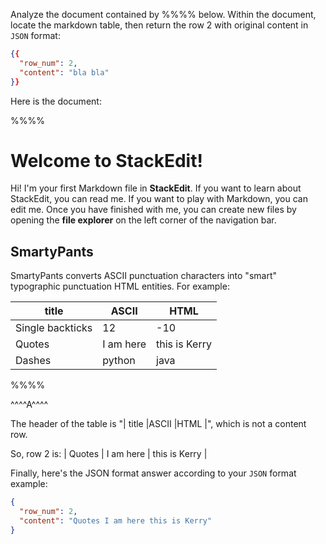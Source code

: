 Analyze the document contained by %%%% below. Within the document, locate the markdown table, then return the row 2 with original content in `JSON` format:
```json
{{
  "row_num": 2,
  "content": "bla bla"
}}
```

Here is the document:

%%%%
# Welcome to StackEdit!

Hi! I'm your first Markdown file in **StackEdit**. If you want to learn about StackEdit, you can read me. If you want to play with Markdown, you can edit me. Once you have finished with me, you can create new files by opening the **file explorer** on the left corner of the navigation bar.

## SmartyPants

SmartyPants converts ASCII punctuation characters into "smart" typographic punctuation HTML entities. For example:

|        title        |ASCII                          |HTML                         |
|----------------|-------------------------------|-----------------------------|
| Single backticks| 12          | -10          |
| Quotes          | I am here            | this is Kerry            |
| Dashes          | python|java|

%%%%


^^^^A^^^^

The header of the table is "|        title        |ASCII                          |HTML                         |", which is not a content row.

So, row 2 is:
| Quotes          | I am here            | this is Kerry            |

Finally, here's the JSON format answer according to your `JSON` format example:
```json
{
  "row_num": 2,
  "content": "Quotes I am here this is Kerry"
}
```